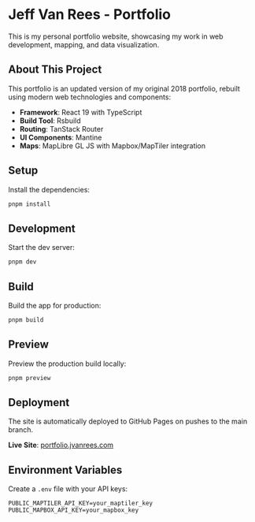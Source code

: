 # Jeff Van Rees - Portfolio

This is my personal portfolio website, showcasing my work in web development, mapping, and data visualization.

## About This Project

This portfolio is an updated version of my original 2018 portfolio, rebuilt using modern web technologies and components:

- **Framework**: React 19 with TypeScript
- **Build Tool**: Rsbuild
- **Routing**: TanStack Router
- **UI Components**: Mantine
- **Maps**: MapLibre GL JS with Mapbox/MapTiler integration



## Setup

Install the dependencies:

```bash
pnpm install
```

## Development

Start the dev server:

```bash
pnpm dev
```

## Build

Build the app for production:

```bash
pnpm build
```

## Preview

Preview the production build locally:

```bash
pnpm preview
```

## Deployment

The site is automatically deployed to GitHub Pages on pushes to the main branch.

**Live Site**: [portfolio.jvanrees.com](https://portfolio.jvanrees.com)

## Environment Variables

Create a `.env` file with your API keys:

```env
PUBLIC_MAPTILER_API_KEY=your_maptiler_key
PUBLIC_MAPBOX_API_KEY=your_mapbox_key
```

